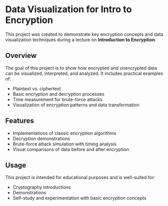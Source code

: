 # Data Visualization for Intro to Encryption

This project was created to demonstrate key encryption concepts and data visualization techniques during a lecture on **Introduction to Encryption**.

## Overview

The goal of this project is to show how encrypted and unencrypted data can be visualized, interpreted, and analyzed. It includes practical examples of:

- Plaintext vs. ciphertext  
- Basic encryption and decryption processes  
- Time measurement for brute-force attacks  
- Visualization of encryption patterns and data transformation  

## Features

- Implementations of classic encryption algorithms  
- Decryption demonstrations  
- Brute-force attack simulation with timing analysis  
- Visual comparisons of data before and after encryption  

## Usage

This project is intended for educational purposes and is well-suited for:

- Cryptography introductions  
- Demonstrations  
- Self-study and experimentation with basic encryption concepts  
